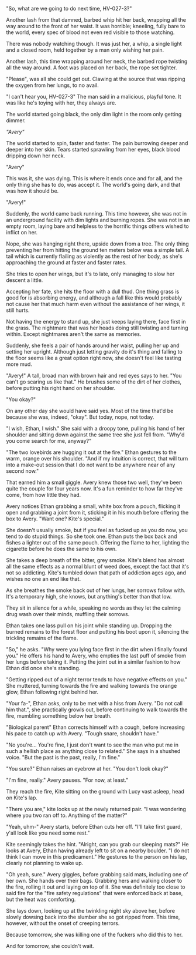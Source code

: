 "So, what are we going to do next time, HV-027-3?"

Another lash from that damned, barbed whip hit her back, wrapping all the way around to the front of her waist. It was horrible; kneeling, fully bare to the world, every spec of blood not even red visible to those watching. 

There was nobody watching though. It was just her, a whip, a single light and a closed room, held together by a man only wishing her pain.

Another lash, this time wrapping around her neck, the barbed rope twisting all the way around. A foot was placed on her back, the rope set tighter.

"Please", was all she could get out. Clawing at the source that was ripping the oxygen from her lungs, to no avail. 

"I can't hear you, HV-027-3" The man said in a malicious, playful tone. It was like he's toying with her, they always are.

The world started going black, the only dim light in the room only getting dimmer.

*"Avery"*

The world started to spin, faster and faster. The pain burrowing deeper and deeper into her skin. Tears started sprawling from her eyes, black blood dripping down her neck.

"Avery"

This was it, she was dying. This is where it ends once and for all, and the only thing she has to do, was accept it. The world's going dark, and that was how it should be.

"Avery!"

Suddenly, the world came back running. This time however, she was not in an underground facility with dim lights and burning ropes. She was not in an empty room, laying bare and helpless to the horrific things others wished to inflict on her.

Nope, she was hanging right there, upside down from a tree. The only thing preventing her from hitting the ground ten meters below was a simple tail. A tail which is currently flailing as violently as the rest of her body, as she's approaching the ground at faster and faster rates.

She tries to open her wings, but it's to late, only managing to slow her descent a little.

Accepting her fate, she hits the floor with a dull thud. One thing grass is good for is absorbing energy, and although a fall like this would probably not cause her that much harm even without the assistance of her wings, it still hurts.

Not having the energy to stand up, she just keeps laying there, face first in the grass. The nightmare that was her heads doing still twisting and turning within. Except nightmares aren't the same as memories.

Suddenly, she feels a pair of hands around her waist, pulling her up and setting her upright. Although just letting gravity do it's thing and falling to the floor seems like a great option right now, she doesn't feel like tasting more mud.

"Avery!" A tall, broad man with brown hair and red eyes says to her. "You can't go scaring us like that." He brushes some of the dirt of her clothes, before putting his right hand on her shoulder.

"You okay?"

On any other day she would have said yes. Most of the time that'd be because she was, indeed, "okay". But today, nope, not today.

"I wish, Ethan, I wish." She said with a droopy tone, pulling his hand of her shoulder and sitting down against the same tree she just fell from. "Why'd you come search for me, anyway?"

"The two lovebirds are hugging it out at the fire." Ethan gestures to the warm, orange over his shoulder. "And if my intuition is correct, that will turn into a make-out session that I do not want to be anywhere near of any second now."

That earned him a small giggle. Avery knew those two well, they've been quite the couple for four years now. It's a fun reminder to how far they've come, from how little they had.

Avery notices Ethan grabbing a small, white box from a pouch, flicking it open and grabbing a joint from it, sticking it in his mouth before offering the box to Avery. "Want one? Kite's special."

She doesn't usually smoke, but if you feel as fucked up as you do now, you tend to do stupid things. So she took one. Ethan puts the box back and fishes a lighter out of the same pouch. Offering the flame to her, lighting the cigarette before he does the same to his own.

She takes a deep breath of the bitter, grey smoke. Kite's blend has almost all the same effects as a normal blunt of weed does, except the fact that it's not so addicting. Kite's tumbled down that path of addiction ages ago, and wishes no one an end like that.

As she breathes the smoke back out of her lungs, her sorrows follow with. It's a temporary high, she knows, but anything's better than that low.

They sit in silence for a while, speaking no words as they let the calming drug wash over their minds, muffling their sorrows.

Ethan takes one lass pull on his joint while standing up. Dropping the burned remains to the forest floor and putting his boot upon it, silencing the trickling remains of the flame.

"So," he asks. "Why were you lying face first in the dirt when I finally found you." He offers his hand to Avery, who empties the last puff of smoke from her lungs before taking it. Putting the joint out in a similar fashion to how Ethan did once she's standing.

"Getting ripped out of a night terror tends to have negative effects on you." She muttered, turning towards the fire and walking towards the orange glow, Ethan following right behind her.

"Your fa-", Ethan asks, only to be met with a hiss from Avery. "Do not call him that.", she practically growls out, before continuing to walk towards the fire, mumbling something below her breath.

"Biological parent" Ethan corrects himself with a cough, before increasing his pace to catch up with Avery. "Tough snare, shouldn't have."

"No you're... You're fine, I just don't want to see the man who put me in such a hellish place as anything close to related." She says in a shushed voice. "But the past is the past, really, I'm fine."

"You sure?" Ethan raises an eyebrow at her. "You don't look okay?"

"I'm fine, really." Avery pauses. "For now, at least."

They reach the fire, Kite sitting on the ground with Lucy vast asleep, head on Kite's lap.

"There you are," kite looks up at the newly returned pair. "I was wondering where you two ran off to. Anything of the matter?"

"Yeah, uhm-" Avery starts, before Ethan cuts her off. "I'll take first guard, y'all look like you need some rest."

Kite seemingly takes the hint. "Alright, can you grab our sleeping mats?" He looks at Avery, Ethan having already left to sit on a nearby boulder. "I do not think I can move in this predicament." He gestures to the person on his lap, clearly not planning to wake up.

"Oh yeah, sure." Avery giggles, before grabbing said mats, including one of her own. She hands over their bags. Grabbing hers and walking closer to the fire, rolling it out and laying on top of it. She was definitely too close to said fire for the "fire safety regulations" that were enforced back at base, but the heat was comforting. 

She lays down, looking up at the twinkling night sky above her, before slowly dowsing back into the slumber she so got ripped from. This time, however, without the onset of creeping terrors.

Because tomorrow, she was killing one of the fuckers who did this to her.

And for tomorrow, she couldn't wait.

